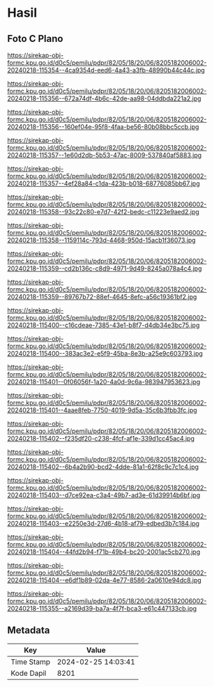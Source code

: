 # Hasil

## Foto C Plano

https://sirekap-obj-formc.kpu.go.id/d0c5/pemilu/pdpr/82/05/18/20/06/8205182006002-20240218-115354--4ca9354d-eed6-4a43-a3fb-48990b44c44c.jpg

https://sirekap-obj-formc.kpu.go.id/d0c5/pemilu/pdpr/82/05/18/20/06/8205182006002-20240218-115356--672a74df-4b6c-42de-aa98-04ddbda221a2.jpg

https://sirekap-obj-formc.kpu.go.id/d0c5/pemilu/pdpr/82/05/18/20/06/8205182006002-20240218-115356--160ef04e-95f8-4faa-be56-80b08bbc5ccb.jpg

https://sirekap-obj-formc.kpu.go.id/d0c5/pemilu/pdpr/82/05/18/20/06/8205182006002-20240218-115357--1e60d2db-5b53-47ac-8009-537840af5883.jpg

https://sirekap-obj-formc.kpu.go.id/d0c5/pemilu/pdpr/82/05/18/20/06/8205182006002-20240218-115357--4ef28a84-c1da-423b-b018-68776085bb67.jpg

https://sirekap-obj-formc.kpu.go.id/d0c5/pemilu/pdpr/82/05/18/20/06/8205182006002-20240218-115358--93c22c80-e7d7-42f2-bedc-c11223e9aed2.jpg

https://sirekap-obj-formc.kpu.go.id/d0c5/pemilu/pdpr/82/05/18/20/06/8205182006002-20240218-115358--1159114c-793d-4468-950d-15acb1f36073.jpg

https://sirekap-obj-formc.kpu.go.id/d0c5/pemilu/pdpr/82/05/18/20/06/8205182006002-20240218-115359--cd2b136c-c8d9-4971-9d49-8245a078a4c4.jpg

https://sirekap-obj-formc.kpu.go.id/d0c5/pemilu/pdpr/82/05/18/20/06/8205182006002-20240218-115359--89767b72-88ef-4645-8efc-a56c19361bf2.jpg

https://sirekap-obj-formc.kpu.go.id/d0c5/pemilu/pdpr/82/05/18/20/06/8205182006002-20240218-115400--c16cdeae-7385-43e1-b8f7-d4db34e3bc75.jpg

https://sirekap-obj-formc.kpu.go.id/d0c5/pemilu/pdpr/82/05/18/20/06/8205182006002-20240218-115400--383ac3e2-e5f9-45ba-8e3b-a25e9c603793.jpg

https://sirekap-obj-formc.kpu.go.id/d0c5/pemilu/pdpr/82/05/18/20/06/8205182006002-20240218-115401--0f06056f-1a20-4a0d-9c6a-983947953623.jpg

https://sirekap-obj-formc.kpu.go.id/d0c5/pemilu/pdpr/82/05/18/20/06/8205182006002-20240218-115401--4aae8feb-7750-4019-9d5a-35c6b3fbb3fc.jpg

https://sirekap-obj-formc.kpu.go.id/d0c5/pemilu/pdpr/82/05/18/20/06/8205182006002-20240218-115402--f235df20-c238-4fcf-af1e-339d1cc45ac4.jpg

https://sirekap-obj-formc.kpu.go.id/d0c5/pemilu/pdpr/82/05/18/20/06/8205182006002-20240218-115402--6b4a2b90-bcd2-4dde-81a1-62f8c9c7c1c4.jpg

https://sirekap-obj-formc.kpu.go.id/d0c5/pemilu/pdpr/82/05/18/20/06/8205182006002-20240218-115403--d7ce92ea-c3a4-49b7-ad3e-61d39914b6bf.jpg

https://sirekap-obj-formc.kpu.go.id/d0c5/pemilu/pdpr/82/05/18/20/06/8205182006002-20240218-115403--e2250e3d-27d6-4b18-af79-edbed3b7c184.jpg

https://sirekap-obj-formc.kpu.go.id/d0c5/pemilu/pdpr/82/05/18/20/06/8205182006002-20240218-115404--44fd2b94-f71b-49b4-bc20-2001ac5cb270.jpg

https://sirekap-obj-formc.kpu.go.id/d0c5/pemilu/pdpr/82/05/18/20/06/8205182006002-20240218-115404--e6df1b89-02da-4e77-8586-2a0610e94dc8.jpg

https://sirekap-obj-formc.kpu.go.id/d0c5/pemilu/pdpr/82/05/18/20/06/8205182006002-20240218-115355--a2169d39-ba7a-4f7f-bca3-e61c447133cb.jpg


## Metadata

| Key        | Value               |
| ---------- | ------------------- |
| Time Stamp | 2024-02-25 14:03:41 |
| Kode Dapil | 8201                |



